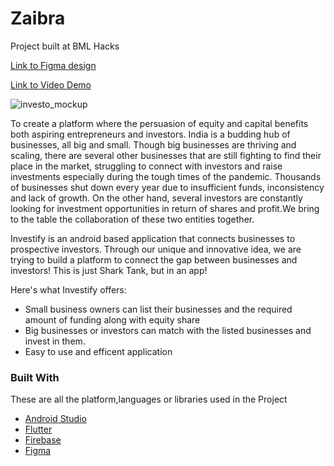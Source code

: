 # Zaibra
Project built at BML Hacks

[Link to Figma design](https://www.figma.com/proto/jy1hfIOWNibXWjNaA6EX4N/investify-(Copy)?node-id=2%3A40&starting-point-node-id=2%3A40)


[Link to Video Demo]()


![investo_mockup]()

To create a platform where the persuasion of equity and capital benefits both aspiring entrepreneurs and investors.
India is a budding hub of businesses, all big and small. Though big businesses are thriving and scaling, there are several other businesses that are still fighting to find their place in the market, struggling to connect with investors and raise investments especially during the tough times of the pandemic.
Thousands of businesses shut down every year due to insufficient funds, inconsistency and lack of growth. On the other hand, several investors are constantly looking for investment opportunities in return of shares and profit.We bring to the table the collaboration of these two entities together.


Investify is an android based application that connects businesses to prospective investors. Through our unique and innovative idea, we are trying to build a platform to connect the gap between businesses and investors!
This is just Shark Tank, but in an app!

Here's what Investify offers:
* Small business owners can list their businesses and the required amount of funding along with equity share
* Big businesses or investors can match with the listed businesses and invest in them.
* Easy to use and efficent application

### Built With

These are all the platform,languages or libraries used in the Project
* [Android Studio](https://developer.android.com/studio?gclid=CjwKCAiAprGRBhBgEiwANJEY7FHq1KcfL_zOP4xPwuZZjWGp1aXAMmZKdtfZvLV9ul9Xp-gzGCAFdxoC00cQAvD_BwE&gclsrc=aw.ds/)
* [Flutter](https://kotlinlang.org/)
* [Firebase](https://firebase.google.com/)
* [Figma](https://angular.io/)
